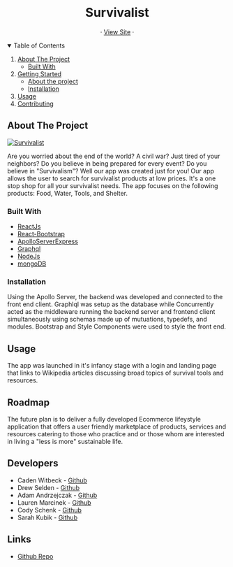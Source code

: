
<br />
  <h1 align="center">Survivalist</h3>

  <p align="center"
    <br />
       ·
    <a href="https://survivalist-bc.herokuapp.com/">View Site</a>
    ·
  </p>
</p>

<!-- TABLE OF CONTENTS -->
<details open="open">
  <summary>Table of Contents</summary>
  <ol>
    <li>
      <a href="#about-the-project">About The Project</a>
      <ul>
        <li><a href="#built-with">Built With</a></li>
      </ul>
    </li>
    <li>
      <a href="#getting-started">Getting Started</a>
      <ul>
        <li><a href="#About the project">About the project</a></li>
        <li><a href="#installation">Installation</a></li>
      </ul>
    </li>
    <li><a href="#usage">Usage</a></li>
    <li><a href="#contributing">Contributing</a></li>
  </ol>
</details>

<!-- ABOUT THE PROJECT -->
## About The Project

[![Survivalist](https://res.cloudinary.com/marcomontalbano/image/upload/v1631991823/video_to_markdown/images/google-drive--15U8zz4Paub0FqQyxmmXa9WECWTiaPG3a-c05b58ac6eb4c4700831b2b3070cd403.jpg)](https://drive.google.com/file/d/15U8zz4Paub0FqQyxmmXa9WECWTiaPG3a/view "Survivalist")

Are you worried about the end of the world? A civil war? Just tired of your neighbors? Do you believe in being prepared for every event? Do you believe in "Survivalism"? Well our app was created just for you! Our app allows the user to search for survivalist products at low prices. It's a one stop shop for all your survivalist needs. The app focuses on the following products: Food, Water, Tools, and Shelter.

### Built With

* [ReactJs](https://reactjs.org/docs/getting-started.html)
* [React-Bootstrap](https://react-bootstrap.github.io/)
* [ApolloServerExpress](https://www.npmjs.com/package/apollo-server-express)
* [Graphql](https://graphql.org/)
* [NodeJs](https://nodejs.org/en/docs/)
* [mongoDB](https://docs.mongodb.com/)

### Installation

Using the Apollo Server, the backend was developed and connected to the front end client. Graphlql was setup as the database while Concurrently acted as the middleware running the backend server and frontend client simultaneously using schemas made up of mutuations, typedefs, and modules. Bootstrap and Style Components were used to style the front end.
## Usage

The app was launched in it's infancy stage with a login and landing page that links to Wikipedia articles discussing broad topics of survival tools and resources.

## Roadmap

The future plan is to deliver a fully developed Ecommerce lifeystyle application that offers a user friendly marketplace of products, services and resources catering to those who practice and or those whom are interested in living a "less is more" sustainable life.

## Developers

* Caden Witbeck - [Github](https://github.com/CadenWit/)
* Drew Selden  - [Github](https://github.com/selden-CBC2021)
* Adam Andrzejczak - [Github](https://github.com/andadam24)
* Lauren Marcinek - [Github](https://github.com/lc-mar)
* Cody Schenk - [Github](https://github.com/Codyschenk)
* Sarah Kubik - [Github](https://github.com/SarahKubik/)


## Links

* [Github Repo](https://github.com/SarahKubik/survivalist.git)
